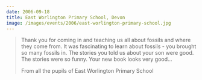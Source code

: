 ```yaml
---
date: 2006-09-18
title: East Worlington Primary School, Devon
image: /images/events/2006/east-worlington-primary-school.jpg
---
```


> Thank you for coming in and teaching us all about fossils and where they come from. It was fascinating to learn about fossils - you brought so many fossils in. The stories you told us about your son were good. The stories were so funny. Your new book looks very good...
> 
> <footer>From all the pupils of East Worlington Primary School</footer>

